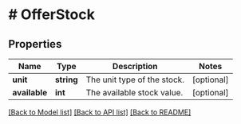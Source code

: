 # # OfferStock

## Properties

Name | Type | Description | Notes
------------ | ------------- | ------------- | -------------
**unit** | **string** | The unit type of the stock. | [optional] 
**available** | **int** | The available stock value. | [optional] 

[[Back to Model list]](../../README.md#documentation-for-models) [[Back to API list]](../../README.md#documentation-for-api-endpoints) [[Back to README]](../../README.md)


